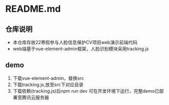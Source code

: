 # README.md

## 仓库说明

- 本仓库存放22寒假参与人脸信息保护CV项目web演示前端代码
- web端基于vue-element-admin框架，人脸识别模块采用tracking.js

## demo

1. 下载vue-element-admin，替换src
2. 下载tracking.js,放至src下对应目录
3. 下载依赖(tracking.js)后npm run dev 可在开发环境下运行，完整demo已部署至腾讯云服务器
